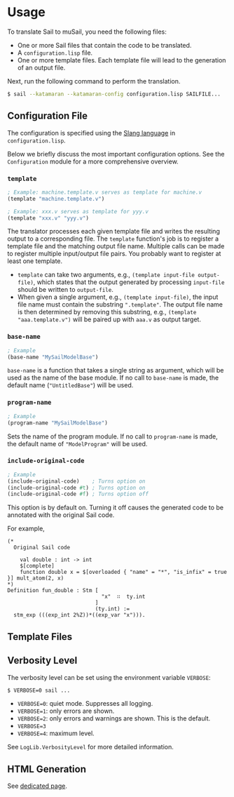# Usage

To translate Sail to muSail, you need the following files:

* One or more Sail files that contain the code to be translated.
* A `configuration.lisp` file.
* One or more template files.
  Each template file will lead to the generation of an output file.

Next, run the following command to perform the translation.

```bash
$ sail --katamaran --katamaran-config configuration.lisp SAILFILE...
```

## Configuration File

The configuration is specified using the [Slang language](./slang.md) in `configuration.lisp`.

Below we briefly discuss the most important configuration options.
See the `Configuration` module for a more comprehensive overview.

### `template`

```lisp
; Example: machine.template.v serves as template for machine.v
(template "machine.template.v")

; Example: xxx.v serves as template for yyy.v
(template "xxx.v" "yyy.v")
```

The translator processes each given template file and writes the resulting output to a corresponding file.
The `template` function's job is to register a template file and the matching output file name.
Multiple calls can be made to register multiple input/output file pairs.
You probably want to register at least one template.

* `template` can take two arguments, e.g., `(template input-file output-file)`,
  which states that the output generated by processing `input-file` should be written to `output-file`.  
* When given a single argument, e.g., `(template input-file)`, the input file name must contain the substring `".template"`.
  The output file name is then determined by removing this substring,
  e.g., `(template "aaa.template.v")` will be paired up with `aaa.v` as output target.

### `base-name`

```lisp
; Example
(base-name "MySailModelBase")
```

`base-name` is a function that takes a single string as argument,
which will be used as the name of the base module.
If no call to `base-name` is made, the default name (`"UntitledBase"`) will be used.

### `program-name`

```lisp
; Example
(program-name "MySailModelBase")
```

Sets the name of the program module.
If no call to `program-name` is made, the default name of `"ModelProgram"` will be used.

### `include-original-code`

```lisp
; Example
(include-original-code)    ; Turns option on
(include-original-code #t) ; Turns option on
(include-original-code #f) ; Turns option off
```

This option is by default on.
Turning it off causes the generated code to be annotated
with the original Sail code.

For example,

```coq
(*
  Original Sail code
           
    val double : int -> int
    $[complete]
    function double x = $[overloaded { "name" = "*", "is_infix" = true }] mult_atom(2, x)
*)
Definition fun_double : Stm [
                              "x"  ∷  ty.int
                            ]
                            (ty.int) :=
  stm_exp (((exp_int 2%Z))*((exp_var "x"))).
```

## Template Files


## Verbosity Level

The verbosity level can be set using the environment variable `VERBOSE`:

```bash
$ VERBOSE=0 sail ...
```

* `VERBOSE=0`: quiet mode. Suppresses all logging.
* `VERBOSE=1`: only errors are shown.
* `VERBOSE=2`: only errors and warnings are shown. This is the default.
* `VERBOSE=3`
* `VERBOSE=4`: maximum level.

See `LogLib.VerbosityLevel` for more detailed information.

## HTML Generation

See [dedicated page](./html-generation.md).
